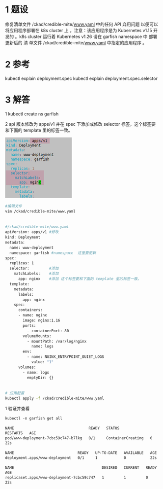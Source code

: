 

# 1 题设 


修复清单文件 /ckad/credible-mite/www.yaml 中的任何 API 弃用问题 以便可以将应用程序部署在 k8s cluster 上 。注意：该应用程序是为 Kubernetes v1.15 开发的 。k8s cluster 运行着 Kubernetes v1.26
请在 garfish namespace 中 部署 更新后的 清 单文件 /ckad/credible-mite/www.yaml 中指定的应用程序 。

# 2 参考 

kubectl explain deployment.spec
kubectl explain deployment.spec.selector


# 3 解答 

1 
kubectl create ns garfish

2 
api 版本修改为 apps/v1
并在 spec 下添加或修改 selector 标签，这个标签要和下面的 template 里的标签一致。

![](image/image-61.png)

```sh
#编辑文件
vim /ckad/credible-mite/www.yaml


#/ckad/credible-mite/www.yaml
apiVersion: apps/v1 #修改
kind: Deployment
metadata:
  name: www-deployment
  namespace: garfish #namespace  这里要更新 
spec:
  replicas: 1
  selector:         #添加   
    matchLabels:    #添加
      app: nginx    #添加 这个标签要和下面的 template 里的标签一致。
  template:
    metadata:
      labels:
        app: nginx
    spec:
      containers:
      - name: nginx
        image: nginx:1.16
        ports:
          - containerPort: 80
        volumeMounts:
          - mountPath: /var/log/nginx
            name: logs
        env:
          - name: NGINX_ENTRYPOINT_OUIET_LOGS
            value: "1"
      volumes:
        - name: logs
          emptyDir: {}


# 应用配置
kubectl apply -f /ckad/credible-mite/www.yaml
```


1  验证并查看
```
kubectl -n garfish get all

NAME                                  READY   STATUS              RESTARTS   AGE
pod/www-deployment-7cbc59c747-b7lkg   0/1     ContainerCreating   0          22s

NAME                             READY   UP-TO-DATE   AVAILABLE   AGE
deployment.apps/www-deployment   0/1     1            0           22s

NAME                                        DESIRED   CURRENT   READY   AGE
replicaset.apps/www-deployment-7cbc59c747   1         1         0       22s
```